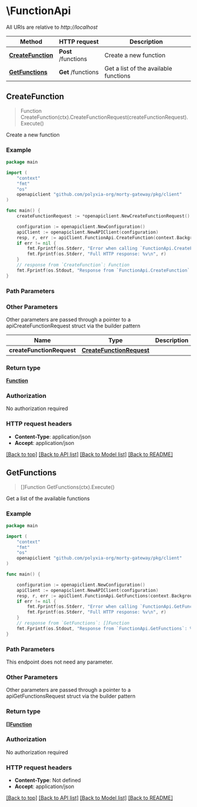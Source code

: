 # \FunctionApi

All URIs are relative to *http://localhost*

Method | HTTP request | Description
------------- | ------------- | -------------
[**CreateFunction**](FunctionApi.md#CreateFunction) | **Post** /functions | Create a new function
[**GetFunctions**](FunctionApi.md#GetFunctions) | **Get** /functions | Get a list of the available functions



## CreateFunction

> Function CreateFunction(ctx).CreateFunctionRequest(createFunctionRequest).Execute()

Create a new function



### Example

```go
package main

import (
    "context"
    "fmt"
    "os"
    openapiclient "github.com/polyxia-org/morty-gateway/pkg/client"
)

func main() {
    createFunctionRequest := *openapiclient.NewCreateFunctionRequest() // CreateFunctionRequest | 

    configuration := openapiclient.NewConfiguration()
    apiClient := openapiclient.NewAPIClient(configuration)
    resp, r, err := apiClient.FunctionApi.CreateFunction(context.Background()).CreateFunctionRequest(createFunctionRequest).Execute()
    if err != nil {
        fmt.Fprintf(os.Stderr, "Error when calling `FunctionApi.CreateFunction``: %v\n", err)
        fmt.Fprintf(os.Stderr, "Full HTTP response: %v\n", r)
    }
    // response from `CreateFunction`: Function
    fmt.Fprintf(os.Stdout, "Response from `FunctionApi.CreateFunction`: %v\n", resp)
}
```

### Path Parameters



### Other Parameters

Other parameters are passed through a pointer to a apiCreateFunctionRequest struct via the builder pattern


Name | Type | Description  | Notes
------------- | ------------- | ------------- | -------------
 **createFunctionRequest** | [**CreateFunctionRequest**](CreateFunctionRequest.md) |  | 

### Return type

[**Function**](Function.md)

### Authorization

No authorization required

### HTTP request headers

- **Content-Type**: application/json
- **Accept**: application/json

[[Back to top]](#) [[Back to API list]](../README.md#documentation-for-api-endpoints)
[[Back to Model list]](../README.md#documentation-for-models)
[[Back to README]](../README.md)


## GetFunctions

> []Function GetFunctions(ctx).Execute()

Get a list of the available functions



### Example

```go
package main

import (
    "context"
    "fmt"
    "os"
    openapiclient "github.com/polyxia-org/morty-gateway/pkg/client"
)

func main() {

    configuration := openapiclient.NewConfiguration()
    apiClient := openapiclient.NewAPIClient(configuration)
    resp, r, err := apiClient.FunctionApi.GetFunctions(context.Background()).Execute()
    if err != nil {
        fmt.Fprintf(os.Stderr, "Error when calling `FunctionApi.GetFunctions``: %v\n", err)
        fmt.Fprintf(os.Stderr, "Full HTTP response: %v\n", r)
    }
    // response from `GetFunctions`: []Function
    fmt.Fprintf(os.Stdout, "Response from `FunctionApi.GetFunctions`: %v\n", resp)
}
```

### Path Parameters

This endpoint does not need any parameter.

### Other Parameters

Other parameters are passed through a pointer to a apiGetFunctionsRequest struct via the builder pattern


### Return type

[**[]Function**](Function.md)

### Authorization

No authorization required

### HTTP request headers

- **Content-Type**: Not defined
- **Accept**: application/json

[[Back to top]](#) [[Back to API list]](../README.md#documentation-for-api-endpoints)
[[Back to Model list]](../README.md#documentation-for-models)
[[Back to README]](../README.md)

